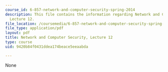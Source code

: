 ```yaml
---
course_id: 6-857-network-and-computer-security-spring-2014
description: This file contains the information regarding Network and Computer Security,
  Lecture 12.
file_location: /coursemedia/6-857-network-and-computer-security-spring-2014/9420b84f0431ddea174beace5eeaabda_MIT6_857S14_Lec12.pdf
file_type: application/pdf
layout: pdf
title: Network and Computer Security, Lecture 12
type: course
uid: 9420b84f0431ddea174beace5eeaabda

---
```

None
